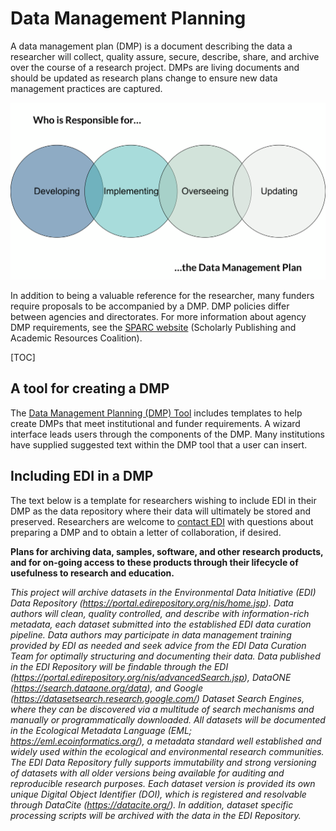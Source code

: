 # Data Management Planning

A data management plan (DMP) is a document describing the data a researcher will collect, quality assure, secure, describe, share, and archive over the course of a research project. DMPs are living documents and should be updated as research plans change to ensure new data management practices are captured.

![](../../static/images/data-management-planning.png)

In addition to being a valuable reference for the researcher, many funders require proposals to be accompanied by a DMP. DMP policies differ between agencies and directorates. For more information about agency DMP requirements, see the [SPARC website](http://datasharing.sparcopen.org/compare?ids=) (Scholarly Publishing and Academic Resources Coalition).

[TOC]

## A tool for creating a DMP

The [Data Management Planning (DMP) Tool](https://dmptool.org/) includes templates to help create DMPs that meet institutional and funder requirements. A wizard interface leads users through the components of the DMP. Many institutions have supplied suggested text within the DMP tool that a user can insert.

## Including EDI in a DMP

The text below is a template for researchers wishing to include EDI in their DMP as the data repository where their data will ultimately be stored and preserved. Researchers are welcome to [contact EDI](../support/contact-us.md) with questions about preparing a DMP and to obtain a letter of collaboration, if desired.

**Plans for archiving data, samples, software, and other research products, and for on-going access to these products through their lifecycle of usefulness to research and education.**

_This project will archive datasets in the Environmental Data Initiative (EDI) Data Repository (https://portal.edirepository.org/nis/home.jsp). Data authors will clean, quality controlled, and describe with information-rich metadata, each dataset submitted into the established EDI data curation pipeline. Data authors may participate in data management training provided by EDI as needed and seek advice from the EDI Data Curation Team for optimally structuring and documenting their data. Data published in the EDI Repository will be findable through the EDI (https://portal.edirepository.org/nis/advancedSearch.jsp), DataONE (https://search.dataone.org/data), and Google (https://datasetsearch.research.google.com/) Dataset Search Engines, where they can be discovered via a multitude of search mechanisms and manually or programmatically downloaded. All datasets will be documented in the Ecological Metadata Language (EML; https://eml.ecoinformatics.org/), a metadata standard well established and widely used within the ecological and environmental research communities. The EDI Data Repository fully supports immutability and strong versioning of datasets with all older versions being available for auditing and reproducible research purposes. Each dataset version is provided its own unique Digital Object Identifier (DOI), which is registered and resolvable through DataCite (https://datacite.org/). In addition, dataset specific processing scripts will be archived with the data in the EDI Repository._

